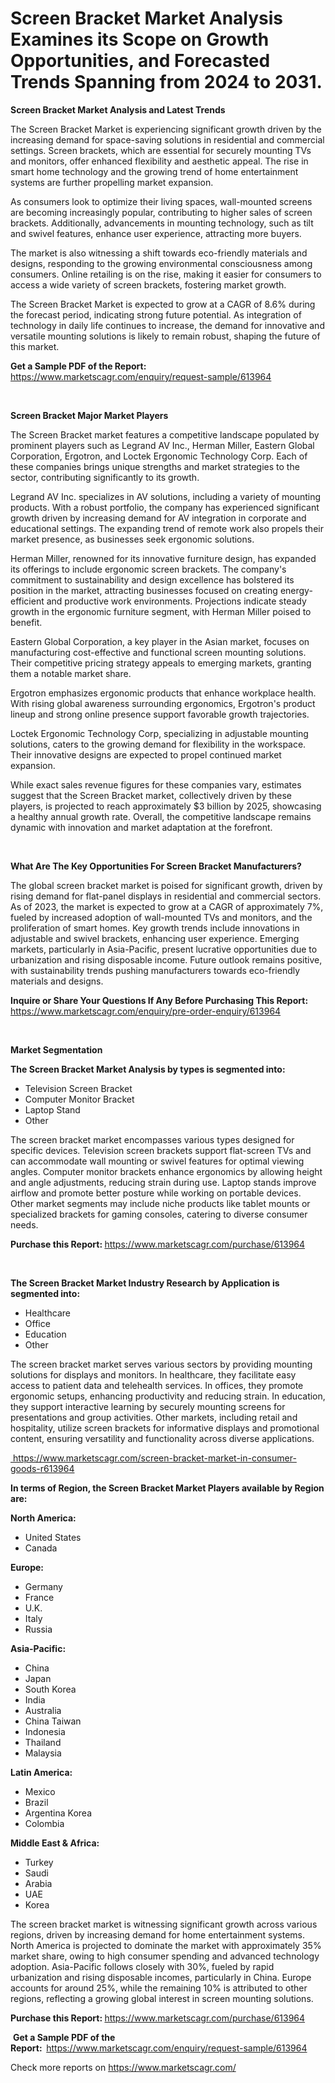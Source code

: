 <p><h1>Screen Bracket Market Analysis Examines its Scope on Growth Opportunities, and Forecasted Trends Spanning from 2024 to 2031.</h1></p><p><strong>Screen Bracket Market Analysis and Latest Trends</strong></p>
<p><p>The Screen Bracket Market is experiencing significant growth driven by the increasing demand for space-saving solutions in residential and commercial settings. Screen brackets, which are essential for securely mounting TVs and monitors, offer enhanced flexibility and aesthetic appeal. The rise in smart home technology and the growing trend of home entertainment systems are further propelling market expansion. </p><p>As consumers look to optimize their living spaces, wall-mounted screens are becoming increasingly popular, contributing to higher sales of screen brackets. Additionally, advancements in mounting technology, such as tilt and swivel features, enhance user experience, attracting more buyers. </p><p>The market is also witnessing a shift towards eco-friendly materials and designs, responding to the growing environmental consciousness among consumers. Online retailing is on the rise, making it easier for consumers to access a wide variety of screen brackets, fostering market growth.</p><p>The Screen Bracket Market is expected to grow at a CAGR of 8.6% during the forecast period, indicating strong future potential. As integration of technology in daily life continues to increase, the demand for innovative and versatile mounting solutions is likely to remain robust, shaping the future of this market.</p></p>
<p><strong>Get a Sample PDF of the Report:&nbsp;</strong> <a href="https://www.marketscagr.com/enquiry/request-sample/613964?utm_campaign=2016&utm_medium=2&utm_source=Github&utm_content=ia&utm_term=27122024&utm_id=screen-bracket">https://www.marketscagr.com/enquiry/request-sample/613964</a></p>
<p>&nbsp;</p>
<p><strong>Screen Bracket Major Market Players</strong></p>
<p><p>The Screen Bracket market features a competitive landscape populated by prominent players such as Legrand AV Inc., Herman Miller, Eastern Global Corporation, Ergotron, and Loctek Ergonomic Technology Corp. Each of these companies brings unique strengths and market strategies to the sector, contributing significantly to its growth.</p><p>Legrand AV Inc. specializes in AV solutions, including a variety of mounting products. With a robust portfolio, the company has experienced significant growth driven by increasing demand for AV integration in corporate and educational settings. The expanding trend of remote work also propels their market presence, as businesses seek ergonomic solutions.</p><p>Herman Miller, renowned for its innovative furniture design, has expanded its offerings to include ergonomic screen brackets. The company's commitment to sustainability and design excellence has bolstered its position in the market, attracting businesses focused on creating energy-efficient and productive work environments. Projections indicate steady growth in the ergonomic furniture segment, with Herman Miller poised to benefit.</p><p>Eastern Global Corporation, a key player in the Asian market, focuses on manufacturing cost-effective and functional screen mounting solutions. Their competitive pricing strategy appeals to emerging markets, granting them a notable market share.</p><p>Ergotron emphasizes ergonomic products that enhance workplace health. With rising global awareness surrounding ergonomics, Ergotron's product lineup and strong online presence support favorable growth trajectories.</p><p>Loctek Ergonomic Technology Corp, specializing in adjustable mounting solutions, caters to the growing demand for flexibility in the workspace. Their innovative designs are expected to propel continued market expansion.</p><p>While exact sales revenue figures for these companies vary, estimates suggest that the Screen Bracket market, collectively driven by these players, is projected to reach approximately $3 billion by 2025, showcasing a healthy annual growth rate. Overall, the competitive landscape remains dynamic with innovation and market adaptation at the forefront.</p></p>
<p>&nbsp;</p>
<p><strong>What Are The Key Opportunities For Screen Bracket Manufacturers?</strong></p>
<p><p>The global screen bracket market is poised for significant growth, driven by rising demand for flat-panel displays in residential and commercial sectors. As of 2023, the market is expected to grow at a CAGR of approximately 7%, fueled by increased adoption of wall-mounted TVs and monitors, and the proliferation of smart homes. Key growth trends include innovations in adjustable and swivel brackets, enhancing user experience. Emerging markets, particularly in Asia-Pacific, present lucrative opportunities due to urbanization and rising disposable income. Future outlook remains positive, with sustainability trends pushing manufacturers towards eco-friendly materials and designs.</p></p>
<p><strong>Inquire or Share Your Questions If Any Before Purchasing This Report:</strong> <a href="https://www.marketscagr.com/enquiry/pre-order-enquiry/613964?utm_campaign=2016&utm_medium=2&utm_source=Github&utm_content=ia&utm_term=27122024&utm_id=screen-bracket">https://www.marketscagr.com/enquiry/pre-order-enquiry/613964</a></p>
<p>&nbsp;</p>
<p><strong>Market Segmentation</strong></p>
<p><strong>The Screen Bracket Market Analysis by types is segmented into:</strong></p>
<p><ul><li>Television Screen Bracket</li><li>Computer Monitor Bracket</li><li>Laptop Stand</li><li>Other</li></ul></p>
<p><p>The screen bracket market encompasses various types designed for specific devices. Television screen brackets support flat-screen TVs and can accommodate wall mounting or swivel features for optimal viewing angles. Computer monitor brackets enhance ergonomics by allowing height and angle adjustments, reducing strain during use. Laptop stands improve airflow and promote better posture while working on portable devices. Other market segments may include niche products like tablet mounts or specialized brackets for gaming consoles, catering to diverse consumer needs.</p></p>
<p><strong>Purchase this Report:&nbsp;</strong><a href="https://www.marketscagr.com/purchase/613964?utm_campaign=2016&utm_medium=2&utm_source=Github&utm_content=ia&utm_term=27122024&utm_id=screen-bracket">https://www.marketscagr.com/purchase/613964</a></p>
<p>&nbsp;</p>
<p><strong>The Screen Bracket Market Industry Research by Application is segmented into:</strong></p>
<p><ul><li>Healthcare</li><li>Office</li><li>Education</li><li>Other</li></ul></p>
<p><p>The screen bracket market serves various sectors by providing mounting solutions for displays and monitors. In healthcare, they facilitate easy access to patient data and telehealth services. In offices, they promote ergonomic setups, enhancing productivity and reducing strain. In education, they support interactive learning by securely mounting screens for presentations and group activities. Other markets, including retail and hospitality, utilize screen brackets for informative displays and promotional content, ensuring versatility and functionality across diverse applications.</p></p>
<p><a href="https://www.marketscagr.com/screen-bracket-market-in-consumer-goods-r613964?utm_campaign=2016&utm_medium=2&utm_source=Github&utm_content=ia&utm_term=27122024&utm_id=screen-bracket">&nbsp;https://www.marketscagr.com/screen-bracket-market-in-consumer-goods-r613964</a></p>
<p><strong>In terms of Region, the Screen Bracket Market Players available by Region are:</strong></p>
<p>
    <p> <strong> North America: </strong>
        <ul>
            <li>United States</li>
            <li>Canada</li>
        </ul>
        </p> 
    <p> <strong> Europe: </strong>
        <ul>
            <li>Germany</li>
            <li>France</li>
            <li>U.K.</li>
            <li>Italy</li>
            <li>Russia</li>
        </ul>
        </p> 
    <p> <strong> Asia-Pacific: </strong>
        <ul>
            <li>China</li>
            <li>Japan</li>
            <li>South Korea</li>
            <li>India</li>
            <li>Australia</li>
            <li>China Taiwan</li>
            <li>Indonesia</li>
            <li>Thailand</li>
            <li>Malaysia</li>
        </ul>
        </p> 
    <p> <strong> Latin America: </strong>
        <ul>
            <li>Mexico</li>
            <li>Brazil</li>
            <li>Argentina Korea</li>
            <li>Colombia</li>
        </ul>
        </p> 
    <p> <strong> Middle East & Africa: </strong>
        <ul>
            <li>Turkey</li>
            <li>Saudi</li>
            <li>Arabia</li>
            <li>UAE</li>
            <li>Korea</li>
        </ul>
    </p>
    </p>
<p><p>The screen bracket market is witnessing significant growth across various regions, driven by increasing demand for home entertainment systems. North America is projected to dominate the market with approximately 35% market share, owing to high consumer spending and advanced technology adoption. Asia-Pacific follows closely with 30%, fueled by rapid urbanization and rising disposable incomes, particularly in China. Europe accounts for around 25%, while the remaining 10% is attributed to other regions, reflecting a growing global interest in screen mounting solutions.</p></p>
<p><strong>Purchase this Report: </strong><a href="https://www.marketscagr.com/purchase/613964?utm_campaign=2016&utm_medium=2&utm_source=Github&utm_content=ia&utm_term=27122024&utm_id=screen-bracket">https://www.marketscagr.com/purchase/613964</a></p>
<p>&nbsp;<strong>Get a Sample PDF of the Report:&nbsp;&nbsp;</strong><a href="https://www.marketscagr.com/enquiry/request-sample/613964?utm_campaign=2016&utm_medium=2&utm_source=Github&utm_content=ia&utm_term=27122024&utm_id=screen-bracket">https://www.marketscagr.com/enquiry/request-sample/613964</a></p>
<p><strong></strong></p>
<p>Check more reports on <a href="https://www.marketscagr.com/?utm_campaign=2016&utm_medium=2&utm_source=Github&utm_content=ia&utm_term=27122024&utm_id=screen-bracket">https://www.marketscagr.com/</a></p>